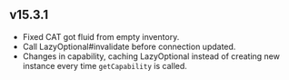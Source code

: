 ## v15.3.1
* Fixed CAT got fluid from empty inventory.
* Call LazyOptional#invalidate before connection updated.
* Changes in capability, caching LazyOptional instead of creating new instance every time `getCapability` is called.
